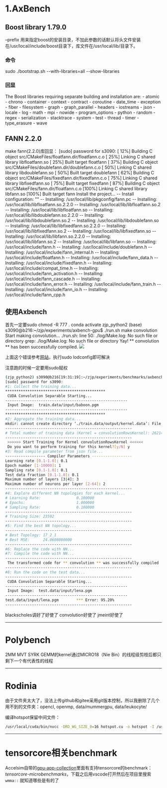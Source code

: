 # 1.AxBench
## Boost library 1.79.0
–prefix
用来指定boost的安装目录，不加此参数的话默认将头文件安装在/usr/local/include/boost目录下，库文件在/usr/local/lib/目录下。
### 命令
sudo ./bootstrap.sh --with-libraries=all --show-libraries
### 回显
The Boost libraries requiring separate building and installation are:
    - atomic
    - chrono
    - container
    - context
    - contract
    - coroutine
    - date_time
    - exception
    - fiber
    - filesystem
    - graph
    - graph_parallel
    - headers
    - iostreams
    - json
    - locale
    - log
    - math
    - mpi
    - nowide
    - program_options
    - python
    - random
    - regex
    - serialization
    - stacktrace
    - system
    - test
    - thread
    - timer
    - type_erasure
    - wave
## FANN 2.2.0
make fann(2.2.0)库回显：
[sudo] password for s3090: 
[ 12%] Building C object src/CMakeFiles/floatfann.dir/floatfann.c.o
[ 25%] Linking C shared library libfloatfann.so
[ 25%] Built target floatfann
[ 37%] Building C object src/CMakeFiles/doublefann.dir/doublefann.c.o
[ 50%] Linking C shared library libdoublefann.so
[ 50%] Built target doublefann
[ 62%] Building C object src/CMakeFiles/fixedfann.dir/fixedfann.c.o
[ 75%] Linking C shared library libfixedfann.so
[ 75%] Built target fixedfann
[ 87%] Building C object src/CMakeFiles/fann.dir/floatfann.c.o
[100%] Linking C shared library libfann.so
[100%] Built target fann
Install the project...
-- Install configuration: ""
-- Installing: /usr/local/lib/pkgconfig/fann.pc
-- Installing: /usr/local/lib/libfloatfann.so.2.2.0
-- Installing: /usr/local/lib/libfloatfann.so.2
-- Installing: /usr/local/lib/libfloatfann.so
-- Installing: /usr/local/lib/libdoublefann.so.2.2.0
-- Installing: /usr/local/lib/libdoublefann.so.2
-- Installing: /usr/local/lib/libdoublefann.so
-- Installing: /usr/local/lib/libfixedfann.so.2.2.0
-- Installing: /usr/local/lib/libfixedfann.so.2
-- Installing: /usr/local/lib/libfixedfann.so
-- Installing: /usr/local/lib/libfann.so.2.2.0
-- Installing: /usr/local/lib/libfann.so.2
-- Installing: /usr/local/lib/libfann.so
-- Installing: /usr/local/include/fann.h
-- Installing: /usr/local/include/doublefann.h
-- Installing: /usr/local/include/fann_internal.h
-- Installing: /usr/local/include/floatfann.h
-- Installing: /usr/local/include/fann_data.h
-- Installing: /usr/local/include/fixedfann.h
-- Installing: /usr/local/include/compat_time.h
-- Installing: /usr/local/include/fann_activation.h
-- Installing: /usr/local/include/fann_cascade.h
-- Installing: /usr/local/include/fann_error.h
-- Installing: /usr/local/include/fann_train.h
-- Installing: /usr/local/include/fann_io.h
-- Installing: /usr/local/include/fann_cpp.h

## 使用Axbench
首先一定要sudo chmod -R 777 .
conda activate zjp_python2
(base) s3090@b216:~/zjp/experiments/axbench-gpu$ ./run.sh make convolution
Start making convolution...
./run.sh: line 50: ./log/Make.log: No such file or directory
grep: ./log/Make.log: No such file or directory
Yay! ** convolution ** has been successfully compiled.
![](https://zjpimage.oss-cn-qingdao.aliyuncs.com/error:%20libfann.so.2.png)

上面这个错误参考[网站](https://leenissen.dk/fann/wp/help/installing-fann/)，执行sudo lodconfig即可解决


注意跑的时候一定要用sudo赋权
```bash
(zjp_python2) s3090@b216[19:31:19]:~/zjp/experiments/benchmarks/axbench-gpu$ sudo ./run.sh run convolution
[sudo] password for s3090: 
#1: Collect the training data...
*********************************************
 CUDA Convolution Separable Starting... 
-------------------------------------------------------
 Input Image:  train.data/input/baboon.pgm
-------------------------------------------------------
*********************************************
#2: Aggregate the training data...
mkdir: cannot create directory ‘./train.data/output/kernel.data’: File exists
--------------------------------------------------------- 
# Total number of training data (Kernel = convolutionRowsKernel): 262144
---------------------------------------------------------
 >>>>>> Start Training for Kernel convolutionRowsKernel <<<<<<
 Do you want to perform training for this kernel?[y/N] y
#3: Read compile parameter from json file...
------------------ Compiler Parameters ------------------
Learning rate [0.1-1.0]: 0.1
Epoch number [1-10000]: 1
Sampling rate [0.1-1.0]: 0.1
Test data fraction [0.1-1.0]: 0.1
Maximum number of layers [3|4]: 3
Maximum number of neurons per layer [2-64]: 2
---------------------------------------------------------
#4: Explore different NN topologies for each kernel...
# Learning Rate:                0.100000 
# Epochs:                       1.000000 
# Sampling Rate:                0.100000 
--------------------------------------------------------- 
# Training Size: 23592
---------------------------------------------------------
#5: Find the best NN topology...
---------------------------------------------------------
# Best Topology: 17_2_1
# Best MSE:      24.0608000000
---------------------------------------------------------
#6: Replace the code with NN...
#7: Compile the code with NN...
---------------------------------------------------------
 The transformed code for ** convolution ** was successfully compiled 
---------------------------------------------------------
#8: Run the code on the test data...
---------------------------------------------------------
 CUDA Convolution Separable Starting... 
-------------------------------------------------------
 Input Image:  test.data/input/lena.pgm
-------------------------------------------------------
test.data/input/lena.pgm        *** Error: 95.20%
---------------------------------------------------------
```

blackscholes调好了好使了
convolution好使了
jmeint好使了

---

# Polybench

2MM MVT SYRK GEMM的kernel通过MICRO18（Nie Bin）的线程级剪枝后都只剩下一个有代表性的线程

---

# Rodinia
由于文件夹太大了，没法上传github和gitee采用git版本控制，所以我删除了几个用不到的文件夹：opencl, openmp, data/mummergpu, data/leukocyte/

编译hotspot保留中间文件：
```bash
/usr/local/cuda/bin/nvcc -DRD_WG_SIZE_0=16 hotspot.cu -o hotspot -I /usr/local/cuda/include -L /usr/local/cuda/lib --keep
```

---

# tensorcore相关benchmark
Accelsim自带的[gpu-app-collection](https://github.com/accel-sim/gpu-app-collection)里面有支持tensorcore的benchmark：*tensorcore-microbenchmarks*，下载之后用vscode打开然后在项目里搜索 `wmma::` 就知道哪些是有的了
